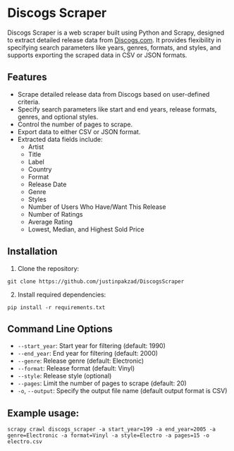 # Discogs Scraper

Discogs Scraper is a web scraper built using Python and Scrapy, designed to extract detailed release data from [Discogs.com](https://www.discogs.com/). It provides flexibility in specifying search parameters like years, genres, formats, and styles, and supports exporting the scraped data in CSV or JSON formats.

## Features
- Scrape detailed release data from Discogs based on user-defined criteria.
- Specify search parameters like start and end years, release formats, genres, and optional styles.
- Control the number of pages to scrape.
- Export data to either CSV or JSON format.
- Extracted data fields include:
  - Artist
  - Title
  - Label
  - Country
  - Format
  - Release Date
  - Genre
  - Styles
  - Number of Users Who Have/Want This Release
  - Number of Ratings
  - Average Rating
  - Lowest, Median, and Highest Sold Price

## Installation
1. Clone the repository:
```
git clone https://github.com/justinpakzad/DiscogsScraper
```
2. Install required dependencies:
```cd discogs_scraper
pip install -r requirements.txt
```
## Command Line Options
- `--start_year`: Start year for filtering (default: 1990)
- `--end_year`: End year for filtering (default: 2000)
- `--genre`: Release genre (default: Electronic)
- `--format`: Release format (default: Vinyl)
- `--style`: Release style (optional)
- `--pages`: Limit the number of pages to scrape (default: 20)
- `-o`, `--output`: Specify the output file name (default output format is CSV)

## Example usage:
```
scrapy crawl discogs_scraper -a start_year=199 -a end_year=2005 -a genre=Electronic -a format=Vinyl -a style=Electro -a pages=15 -o electro.csv
```

